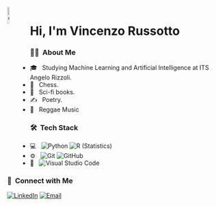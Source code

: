 
<img width="10%" align= "left" alt="Github" src="https://user-images.githubusercontent.com/48678280/88862734-4903af80-d201-11ea-968b-9c939d88a37c.gif" />

# Hi, I'm Vincenzo Russotto

<h3>👨‍🦰 &nbsp;About Me </h3>

- 🎓 &nbsp; Studying Machine Learning and Artificial Intelligence at ITS Angelo Rizzoli.
- 🤔 &nbsp; Chess.
- 🌱 &nbsp; Sci-fi books.
- ✍️ &nbsp; Poetry.
- 🎵 &nbsp; Reggae Music
<h3> 🛠 &nbsp;Tech Stack</h3>

- 💻 &nbsp;
  ![Python](https://img.shields.io/badge/-Python-333333?style=flat&logo=python)
  ![R (Statistics)](https://img.shields.io/badge/-R-333333?style=flat&logo=R&logoColor=276DC3)
- ⚙️ &nbsp;
  ![Git](https://img.shields.io/badge/-Git-333333?style=flat&logo=git)
  ![GitHub](https://img.shields.io/badge/-GitHub-333333?style=flat&logo=github)
- 🔧 &nbsp;
  ![Visual Studio Code](https://img.shields.io/badge/-Visual%20Studio%20Code-333333?style=flat&logo=visual-studio-code&logoColor=007ACC)

<h3>🤝 &nbsp;Connect with Me </h3>

<a href="https://www.linkedin.com/in/vincenzors8"><img alt="LinkedIn" src="https://img.shields.io/badge/LinkedIn-Vincenzo%20Russotto-blue?style=flat-square&logo=linkedin"></a>
<a href="mailto:vincenzo.russ8@outlook.com"><img alt="Email" src="https://img.shields.io/badge/Email-vincenzo.russ8@outlook.com-blue?style=flat-square&logo=microsoft"></a>
</p>

